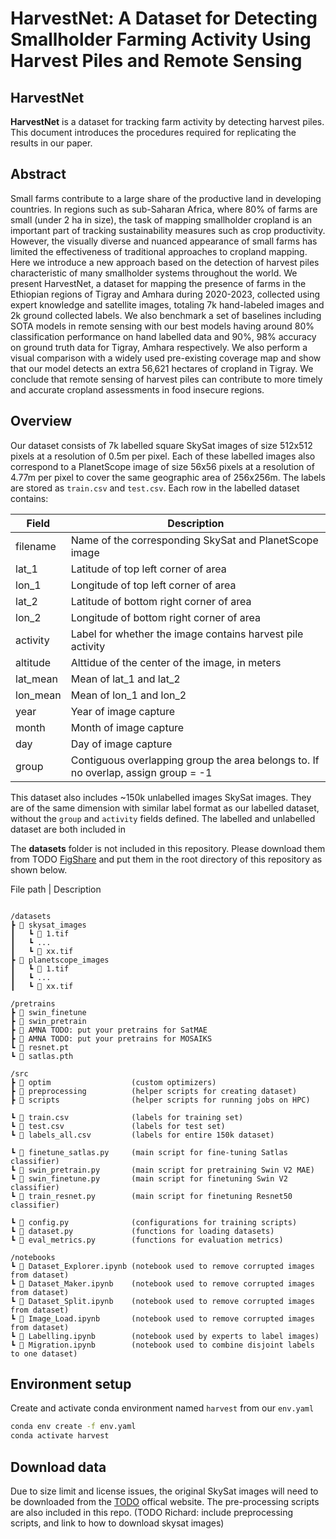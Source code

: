 # HarvestNet: A Dataset for Detecting Smallholder Farming Activity Using Harvest Piles and Remote Sensing

## HarvestNet 
**HarvestNet** is a dataset for tracking farm activity by detecting harvest piles. This document introduces the procedures required for replicating the results in our paper.

## Abstract
Small farms contribute to a large share of the productive land in developing countries. In regions such as sub-Saharan Africa, where 80% of farms are small (under 2 ha in size), the task of mapping smallholder cropland is an important part of tracking sustainability measures such as crop productivity. However, the visually diverse and nuanced appearance of small farms has limited the effectiveness of traditional approaches to cropland mapping. Here we introduce a new approach based on the detection of harvest piles characteristic of many smallholder systems throughout the world. We present HarvestNet, a dataset for mapping the presence of farms in the Ethiopian regions of Tigray and Amhara during 2020-2023, collected using expert knowledge and satellite images, totaling 7k hand-labeled images and 2k ground collected labels. We also benchmark a set of baselines including SOTA models in remote sensing with our best models having around 80% classification performance on hand labelled data and 90%, 98% accuracy on ground truth data for Tigray, Amhara respectively. We also perform a visual comparison with a widely used pre-existing coverage map and show that our model detects an extra 56,621 hectares of cropland in Tigray. We conclude that remote sensing of harvest piles can contribute to more timely and accurate cropland assessments in food insecure regions.

## Overview
Our dataset consists of 7k labelled square SkySat images of size 512x512 pixels at a resolution of 0.5m per pixel. Each of these labelled images also correspond to a PlanetScope image of size 56x56 pixels at a resolution of 4.77m per pixel to cover the same geographic area of 256x256m. The labels are stored as `train.csv` and `test.csv`. Each row in the labelled dataset contains:

| Field | Description |
| ------------- | ------------- |
| filename | Name of the corresponding SkySat and PlanetScope image |
| lat_1 | Latitude of top left corner of area |
| lon_1 | Longitude of top left corner of area |
| lat_2 | Latitude of bottom right corner of area |
| lon_2 | Longitude of bottom right corner of area|
| activity | Label for whether the image contains harvest pile activity |
| altitude | Alttidue of the center of the image, in meters |
| lat_mean | Mean of lat_1 and lat_2 |
| lon_mean | Mean of lon_1 and lon_2 |
| year | Year of image capture |
| month | Month of image capture |
| day | Day of image capture |
| group | Contiguous overlapping group the area belongs to. If no overlap, assign group = -1 |


This dataset also includes ~150k unlabelled images SkySat images. They are of the same dimension with similar label format as our labelled dataset, without the `group` and `activity` fields defined. The labelled and unlabelled dataset are both included in 

The **datasets** folder is not included in this repository. 
Please download them from TODO [FigShare](https://google.com) and put them in the root directory of this repository as shown below.

File path | Description
```

/datasets
┣ 📂 skysat_images
┃   ┗ 📜 1.tif
┃   ┗ ...
┃   ┗ 📜 xx.tif
┣ 📂 planetscope_images
┃   ┗ 📜 1.tif
┃   ┗ ...
┃   ┗ 📜 xx.tif

/pretrains
┣ 📂 swin_finetune
┣ 📂 swin_pretrain
┣ 📂 AMNA TODO: put your pretrains for SatMAE
┣ 📂 AMNA TODO: put your pretrains for MOSAIKS
┗ 📜 resnet.pt
┗ 📜 satlas.pth

/src
┣ 📂 optim                  (custom optimizers)
┣ 📂 preprocessing          (helper scripts for creating dataset)
┣ 📂 scripts                (helper scripts for running jobs on HPC)

┗ 📜 train.csv              (labels for training set)
┗ 📜 test.csv               (labels for test set)
┗ 📜 labels_all.csv         (labels for entire 150k dataset)

┗ 📜 finetune_satlas.py     (main script for fine-tuning Satlas classifier)
┗ 📜 swin_pretrain.py       (main script for pretraining Swin V2 MAE)
┗ 📜 swin_finetune.py       (main script for finetuning Swin V2 classifier)
┗ 📜 train_resnet.py        (main script for finetuning Resnet50 classifier)

┗ 📜 config.py              (configurations for training scripts)
┗ 📜 dataset.py             (functions for loading datasets)
┗ 📜 eval_metrics.py        (functions for evaluation metrics)

/notebooks
┗ 📜 Dataset_Explorer.ipynb (notebook used to remove corrupted images from dataset)
┗ 📜 Dataset_Maker.ipynb    (notebook used to remove corrupted images from dataset)
┗ 📜 Dataset_Split.ipynb    (notebook used to remove corrupted images from dataset)
┗ 📜 Image_Load.ipynb       (notebook used to remove corrupted images from dataset)
┗ 📜 Labelling.ipynb        (notebook used by experts to label images)
┗ 📜 Migration.ipynb        (notebook used to combine disjoint labels to one dataset)

```

## Environment setup
Create and activate conda environment named ```harvest``` from our ```env.yaml```
```sh
conda env create -f env.yaml
conda activate harvest
```

## Download data
Due to size limit and license issues, the original SkySat images will need to be downloaded from the [TODO](https://google.com) offical website. The pre-processing scripts are also included in this repo. (TODO Richard: include preprocessing scripts, and link to how to download skysat images)